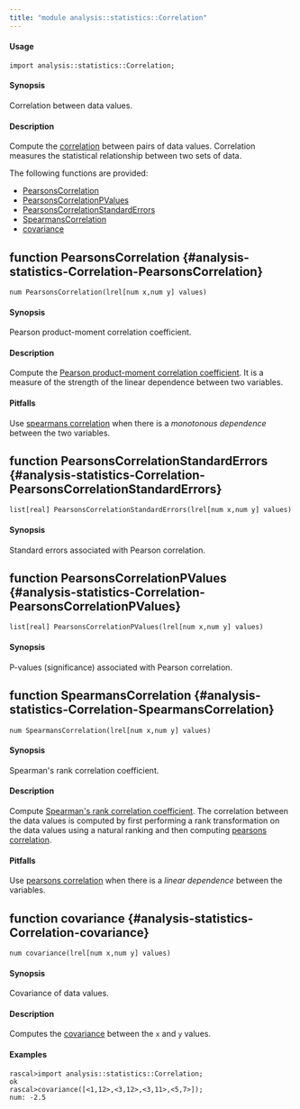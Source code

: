 ```yaml
---
title: "module analysis::statistics::Correlation"
---
```


#### Usage

`import analysis::statistics::Correlation;`


#### Synopsis

Correlation between data values.

#### Description

Compute the [correlation](http://en.wikipedia.org/wiki/Correlation) between pairs of data values.
Correlation measures the statistical relationship between two sets of data.

The following functions are provided:
* [PearsonsCorrelation](../../../Library/analysis/statistics/Correlation.md#analysis::statistics::Correlation-PearsonsCorrelation)
* [PearsonsCorrelationPValues](../../../Library/analysis/statistics/Correlation.md#analysis::statistics::Correlation-PearsonsCorrelationPValues)
* [PearsonsCorrelationStandardErrors](../../../Library/analysis/statistics/Correlation.md#analysis::statistics::Correlation-PearsonsCorrelationStandardErrors)
* [SpearmansCorrelation](../../../Library/analysis/statistics/Correlation.md#analysis::statistics::Correlation-SpearmansCorrelation)
* [covariance](../../../Library/analysis/statistics/Correlation.md#analysis::statistics::Correlation-covariance)


## function PearsonsCorrelation {#analysis-statistics-Correlation-PearsonsCorrelation}

```rascal
num PearsonsCorrelation(lrel[num x,num y] values)

```


#### Synopsis

Pearson product-moment correlation coefficient.

#### Description

Compute the [Pearson product-moment correlation coefficient](http://en.wikipedia.org/wiki/Pearson_product-moment_correlation_coefficient).
It is a measure of the strength of the linear dependence between two variables.

#### Pitfalls

Use [spearmans correlation](../../../Library/analysis/statistics/Correlation.md#analysis::statistics::Correlation-SpearmansCorrelation) when there is a *monotonous dependence* between the two variables.

## function PearsonsCorrelationStandardErrors {#analysis-statistics-Correlation-PearsonsCorrelationStandardErrors}

```rascal
list[real] PearsonsCorrelationStandardErrors(lrel[num x,num y] values)

```


#### Synopsis

Standard errors associated with Pearson correlation. 

## function PearsonsCorrelationPValues {#analysis-statistics-Correlation-PearsonsCorrelationPValues}

```rascal
list[real] PearsonsCorrelationPValues(lrel[num x,num y] values)

```


#### Synopsis

P-values (significance) associated with Pearson correlation.

## function SpearmansCorrelation {#analysis-statistics-Correlation-SpearmansCorrelation}

```rascal
num SpearmansCorrelation(lrel[num x,num y] values)

```


#### Synopsis

Spearman's rank correlation coefficient.

#### Description

Compute [Spearman's rank correlation coefficient](http://en.wikipedia.org/wiki/Spearman's_rank_correlation_coefficient).
The correlation between the data values is computed by first performing a rank transformation
on the data values using a natural ranking and then computing [pearsons correlation](../../../Library/analysis/statistics/Correlation.md#analysis::statistics::Correlation-PearsonsCorrelation).

#### Pitfalls

Use [pearsons correlation](../../../Library/analysis/statistics/Correlation.md#analysis::statistics::Correlation-PearsonsCorrelation) when there is a *linear dependence* between the variables.

## function covariance {#analysis-statistics-Correlation-covariance}

```rascal
num covariance(lrel[num x,num y] values)

```


#### Synopsis

Covariance of data values.

#### Description

Computes the [covariance](http://en.wikipedia.org/wiki/Covariance) between the `x` and `y` values.

#### Examples


```rascal-shell 
rascal>import analysis::statistics::Correlation;
ok
rascal>covariance([<1,12>,<3,12>,<3,11>,<5,7>]);
num: -2.5
```

